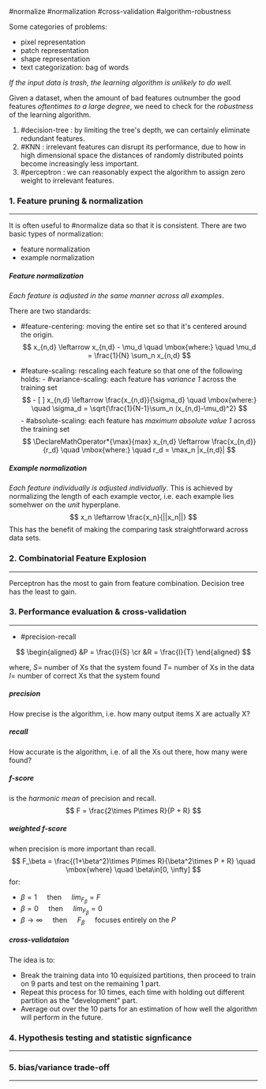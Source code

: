 #normalize #normalization #cross-validation #algorithm-robustness

Some categories of problems:
- pixel representation
- patch representation
- shape representation
- text categorization: bag of words

*If the input data is trash, the learning algorithm is unlikely to do well.*

Given a dataset, when the amount of bad features outnumber the good features *oftentimes to a large degree*, we need to check for the *robustness* of the learning algorithm.

1. #decision-tree : by limiting the tree's depth, we can certainly eliminate redundant features.
2. #KNN : irrelevant features can disrupt its performance, due to how in high dimensional space the distances of randomly distributed points become increasingly less important.
3. #perceptron : we can reasonably expect the algorithm to assign zero weight to irrelevant features.

### 1. Feature pruning & normalization
---
It is often useful to #normalize data so that it is consistent. There are two basic types of normalization:
- feature normalization
- example normalization

##### Feature normalization
*Each feature is adjusted in the same manner across all examples*.

There are two standards:
- #feature-centering: moving the entire set so that it's centered around the origin.
		$$
		x_{n,d} \leftarrow x_{n,d} - \mu_d \quad \mbox{where:} \quad \mu_d = \frac{1}{N} \sum_n x_{n,d}
		$$

- #feature-scaling: rescaling each feature so that one of the following holds:
		- #variance-scaling: each feature has *variance 1* across the training set
		$$
			- [ ] x_{n,d} \leftarrow \frac{x_{n,d}}{\sigma_d} \quad \mbox{where:} \quad \sigma_d = \sqrt{\frac{1}{N-1}\sum_n (x_{n,d}-\mu_d)^2}
		$$
		- #absolute-scaling: each feature has *maximum absolute value 1* across the training set
		$$
			\DeclareMathOperator*{\max}{max}
			x_{n,d} \leftarrow \frac{x_{n,d}}{r_d} \quad \mbox{where:} \quad  r_d = \max_n |x_{n,d}|
		$$


##### Example normalization
*Each feature individually is adjusted individually*. This is achieved by normalizing the length of each example vector, i.e. each example lies somehwer on the *unit* hyperplane.
$$
	x_n \leftarrow \frac{x_n}{||x_n||}
$$
This has the benefit of making the comparing task straightforward across data sets.


### 2. Combinatorial Feature Explosion
---
Perceptron has the most to gain from feature combination. Decision tree has the least to gain.


### 3. Performance evaluation & cross-validation
---
- #precision-recall

$$
\begin{aligned}
&P = \frac{I}{S} \cr
&R = \frac{I}{T}
\end{aligned}
$$

where,
	$S =$ number of Xs that the system found
	$T =$ number of Xs in the data
	$I =$ number of correct Xs that the system found

##### precision
How precise is the algorithm, i.e. how many output items X are actually X?

##### recall
How accurate is the algorithm, i.e. of all the Xs out there, how many were found?

##### f-score
is the *harmonic mean* of precision and recall.
$$
F = \frac{2\times P\times R}{P + R}
$$

##### weighted f-score
when precision is more important than recall.
$$
F_\beta = \frac{(1+\beta^2)\times P\times R}{\beta^2\times P + R} \quad \mbox{where} \quad \beta\in[0, \infty]
$$
for:
- $\beta = 1\quad$    then $\quad lim_{F_\beta} = F$
- $\beta = 0 \quad$    then  $\quad lim_{F_\beta} = 0$
- $\beta \to \infty \quad$ then  $\quad F_\beta \quad$  focuses entirely on the $P$


##### cross-validataion
The idea is to:
- Break the training data into 10 equisized partitions, then proceed to train on 9 parts and test on the remaining 1 part.
- Repeat this process for 10 times, each time with holding out different partition as the "development" part.
- Average out over the 10 parts for an estimation of how well the algorithm will perform in the future.

### 4. Hypothesis testing and statistic signficance
---


### 5. bias/variance trade-off
---